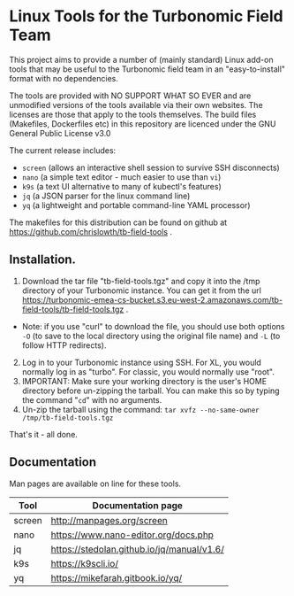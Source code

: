 # Linux Tools for the Turbonomic Field Team

This project aims to provide a number of (mainly standard) Linux add-on tools that may be useful to the Turbonomic field team in an "easy-to-install" format with no dependencies.

The tools are provided with NO SUPPORT WHAT SO EVER and are unmodified versions of the tools available via their own websites. The licenses are those that apply to the tools themselves. The build files (Makefiles, Dockerfiles etc) in this repository are licenced under the GNU General Public License v3.0

The current release includes:

- `screen` (allows an interactive shell session to survive SSH disconnects)
- `nano` (a simple text editor - much easier to use than `vi`)
- `k9s` (a text UI alternative to many of kubectl's features)
- `jq` (a JSON parser for the linux command line)
- `yq` (a lightweight and portable command-line YAML processor)

The makefiles for this distribution can be found on github at https://github.com/chrislowth/tb-field-tools .

## Installation.

1. Download the tar file "tb-field-tools.tgz" and copy it into the /tmp directory of your Turbonomic instance. You can get it from the url https://turbonomic-emea-cs-bucket.s3.eu-west-2.amazonaws.com/tb-field-tools/tb-field-tools.tgz .
  - Note: if you use "curl" to download the file, you should use both options `-O` (to save to the local directory using the original file name) and `-L` (to follow HTTP redirects).
2. Log in to your Turbonomic instance using SSH. For XL, you would normally log in as "turbo". For classic, you would normally use "root".
3. IMPORTANT: Make sure your working directory is the user's HOME directory before un-zipping the tarball. You can make this so by typing the command "`cd`" with no arguments.
4. Un-zip the tarball using the command: `tar xvfz --no-same-owner /tmp/tb-field-tools.tgz`

That's it - all done.

## Documentation

Man pages are available on line for these tools.

| Tool | Documentation page |
| ---- | ------------------ |
| screen | http://manpages.org/screen |
| nano | https://www.nano-editor.org/docs.php |
| jq   | https://stedolan.github.io/jq/manual/v1.6/ |
| k9s  | https://k9scli.io/ |
| yq   | https://mikefarah.gitbook.io/yq/ |
